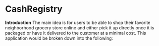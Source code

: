 # CashRegistry

**Introduction**
The main idea is for users to be able to shop their favorite neighborhood grocery store online and either pick it up directly once it is packaged or have it delivered to the customer at a minimal cost.
This application would be broken down into the following:
